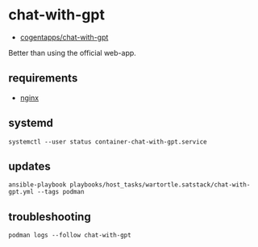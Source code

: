 # chat-with-gpt

* [cogentapps/chat-with-gpt](https://github.com/cogentapps/chat-with-gpt)

Better than using the official web-app.

## requirements

* [nginx](nginx_conf.yml)

## systemd

```
systemctl --user status container-chat-with-gpt.service
```

## updates

```
ansible-playbook playbooks/host_tasks/wartortle.satstack/chat-with-gpt.yml --tags podman
```

## troubleshooting

```
podman logs --follow chat-with-gpt
```